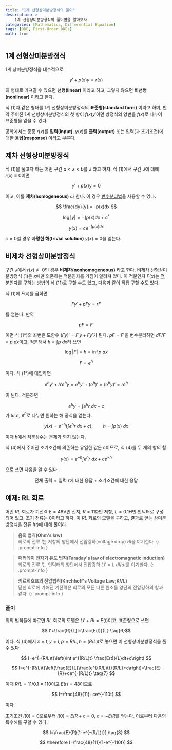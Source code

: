 ```yaml
---
title: "1계 선형상미분방정식의 풀이"
description: >-
	1계 선형상미분방정식의 풀이법을 알아보자.
categories: [Mathematics, Differential Equation]
tags: [ODE, First-Order ODEs]
math: true
---
```


## 1계 선형상미분방정식
1계 상미분방정식을 대수적으로

$$ y'+p(x)y=r(x) \tag{1} $$

의 형태로 가져갈 수 있으면 **선형(linear)** 이라고 하고, 그렇지 않으면 **비선형(nonlinear)** 이라고 한다.

식 (1)과 같은 형태를 1계 선형상미분방정식의 **표준형(standard form)** 이라고 하며, 만약 주어진 1계 선형상미분방정식의 첫 항이 $f(x)y'$이면 방정식의 양변을 $f(x)$로 나누어 표준형을 얻을 수 있다.

공학에서는 종종 $r(x)$를 **입력(input)**, $y(x)$를 **출력(output)** 또는 입력(과 초기조건)에 대한 **응답(response)** 이라고 부른다.

## 제차 선형상미분방정식
식 (1)을 풀고자 하는 어떤 구간 $a<x<b$를 $J$ 라고 하자. 식 (1)에서 구간 $J$에 대해 $r(x)\equiv 0$이면

$$ y'+p(x)y=0 \tag{2}$$

이고, 이를 **제차(homogeneous)** 라 한다. 이 경우 [변수분리법](/posts/변수분리법(method-of-separating-variables))을 사용할 수 있다.

$$ \frac{dy}{y} = -p(x)dx $$

$$ \log |y| = -\int p(x)dx + c^* $$

$$ y(x) = ce^{-\int p(x)dx} \tag{3}$$

$c=0$일 경우 **자명한 해(trivial solution)** $y(x)=0$을 얻는다.

## 비제차 선형상미분방정식
구간 $J$에서 $r(x)\not\equiv 0$인 경우 **비제차(nonhomogeneous)** 라고 한다. 비제차 선형상미분방정식 (1)은 $x$에만 의존하는 적분인자를 가짐이 알려져 있다. 이 적분인자 $F(x)$는 [적분인자를 구하는 방법](/posts/완전미분방정식(exact-differential-equation)과-적분인자/#적분인자를-구하는-방법)의 식 (11)로 구할 수도 있고, 다음과 같이 직접 구할 수도 있다.

식 (1)에 $F(x)$를 곱하면

$$ Fy'+pFy=rF \tag{1*} $$

를 얻는다. 만약

$$ pF=F' $$

이면 식 (1*)의 좌변은 도함수 $(Fy)'=F'y+Fy'$가 된다. $pF=F'$을 변수분리하면 $dF/F=p\ dx$이고, 적분해서 $h=\int p\ dx$라 쓰면

$$ \log |F|=h=\inf p\ dx $$

$$ F = e^h $$

이다. 식 (1*)에 대입하면

$$ e^hy'+h'e^hy=e^hy'+(e^h)'=(e^hy)'=re^h $$

이 된다. 적분하면

$$ e^hy=\int e^hr\ dx + c $$
가 되고, $e^h$로 나누면 원하는 해 공식을 얻는다.

$$ y(x)=e^{-h}\left(\int e^hr\ dx + c\right),\qquad h=\int p(x)\ dx \tag{4} $$

이때 $h$에서 적분상수는 문제가 되지 않는다.

식 (4)에서 주어진 초기조건에 의존하는 유일한 값은 $c$이므로, 식 (4)를 두 개의 항의 합

$$ y(x)=e^{-h}\int e^hr\ dx + ce^{-h} \tag{4*} $$

으로 쓰면 다음을 알 수 있다.

$$ \text{전체 출력}=\text{입력 }r\text{에 대한 응답}+\text{초기조건에 대한 응답} \tag{5} $$

## 예제: RL 회로
어떤 $RL$ 회로가 기전력 $E=48\textrm{V}$인 전지, $R=11\mathrm{\Omega}$인 저항, $L=0.1\text{H}$인 인덕터로 구성되어 있고, 초기 전류는 0이라고 하자. 이 $RL$ 회로의 모델을 구하고, 결과로 얻는 상미분방정식을 전류 $I(t)$에 대해 풀어라.
> **옴의 법칙(Ohm's law)**  
> 회로의 전류 $I$는 저항의 양단에서 전압강하(voltage drop) $RI$을 야기한다.
{: .prompt-info }

> **패러데이 전자기 유도 법칙(Faraday's law of electromagnetic induction)**  
> 회로의 전류 $I$는 인덕터의 양단에서 전압강하 $LI'=L\ dI/dt$를 야기한다.
{: .prompt-info }

> **키르히호프의 전압법칙(Kirchhoff's Voltage Law;KVL)**  
> 닫힌 회로에 가해진 기전력은 회로의 모든 다른 원소들 양단의 전압강하의 합과 같다.
{: .prompt-info }

### 풀이
위의 법칙들에 따르면 $RL$ 회로의 모델은 $LI'+RI=E(t)$이고, 표준형으로 쓰면

$$ I'+\frac{R}{L}I=\frac{E(t)}{L} \tag{6}$$

이다. 식 (4)에서 $x=t, y=I, p=R/L, h=(R/L)t$로 놓으면 이 선형상미분방정식을 풀 수 있다.

$$ I=e^{-(R/L)t}\left(\int e^{(R/L)t} \frac{E(t)}{L}dt+c\right) $$

$$ I=e^{-(R/L)t}\left(\frac{E}{L}\frac{e^{(R/L)t}}{R/L}+c\right)=\frac{E}{R}+ce^{-(R/L)t} \tag{7} $$

이때 $R/L=11/0.1=110$이고 $E(t)=48$이므로

$$ I=\frac{48}{11}+ce^{-110t} $$

이다.

초기조건 $I(0)=0$으로부터 $I(0)=E/R+c=0$, $c=-E/R$를 얻는다. 이로부터 다음의 특수해를 구할 수 있다.

$$ I=\frac{E}{R}(1-e^{-(R/L)t}) \tag{8} $$

$$ \therefore I=\frac{48}{11}(1-e^{-110t}) $$
